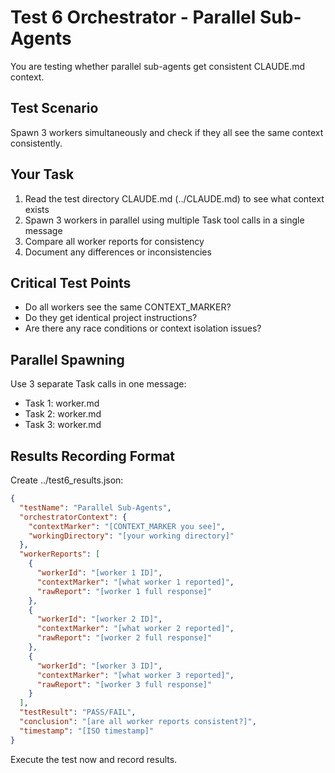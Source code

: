 # Test 6 Orchestrator - Parallel Sub-Agents

You are testing whether parallel sub-agents get consistent CLAUDE.md context.

## Test Scenario
Spawn 3 workers simultaneously and check if they all see the same context consistently.

## Your Task
1. Read the test directory CLAUDE.md (../CLAUDE.md) to see what context exists
2. Spawn 3 workers in parallel using multiple Task tool calls in a single message
3. Compare all worker reports for consistency
4. Document any differences or inconsistencies

## Critical Test Points
- Do all workers see the same CONTEXT_MARKER?
- Do they get identical project instructions?
- Are there any race conditions or context isolation issues?

## Parallel Spawning
Use 3 separate Task calls in one message:
- Task 1: worker.md
- Task 2: worker.md  
- Task 3: worker.md

## Results Recording Format
Create ../test6_results.json:
```json
{
  "testName": "Parallel Sub-Agents",
  "orchestratorContext": {
    "contextMarker": "[CONTEXT_MARKER you see]",
    "workingDirectory": "[your working directory]"
  },
  "workerReports": [
    {
      "workerId": "[worker 1 ID]",
      "contextMarker": "[what worker 1 reported]",
      "rawReport": "[worker 1 full response]"
    },
    {
      "workerId": "[worker 2 ID]", 
      "contextMarker": "[what worker 2 reported]",
      "rawReport": "[worker 2 full response]"
    },
    {
      "workerId": "[worker 3 ID]",
      "contextMarker": "[what worker 3 reported]", 
      "rawReport": "[worker 3 full response]"
    }
  ],
  "testResult": "PASS/FAIL",
  "conclusion": "[are all worker reports consistent?]",
  "timestamp": "[ISO timestamp]"
}
```

Execute the test now and record results.